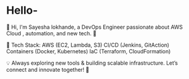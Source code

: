 # Hello-
👋 Hi, I'm Sayesha lokhande, a DevOps Engineer passionate about AWS Cloud , automation, and new tech. 🚀

🔧 Tech Stack:
AWS (EC2, Lambda, S3)
CI/CD (Jenkins, GitAction)
Containers (Docker, Kubernetes)
IaC (Terraform, CloudFormation)

💡 Always exploring new tools & building scalable infrastructure. Let’s connect and innovate together! 🚀

